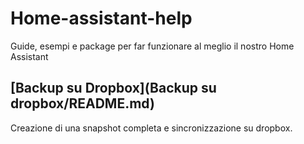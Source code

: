 # Home-assistant-help
Guide, esempi e package per far funzionare al meglio il nostro Home Assistant

## [Backup su Dropbox](Backup su dropbox/README.md)
Creazione di una snapshot completa e sincronizzazione su dropbox.
